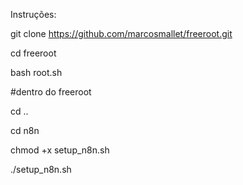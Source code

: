Instruções:

git clone https://github.com/marcosmallet/freeroot.git

cd freeroot

bash root.sh


#dentro do freeroot

cd ..

cd n8n

chmod +x setup_n8n.sh

./setup_n8n.sh
